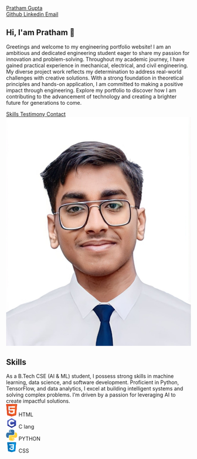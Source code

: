 <!DOCTYPE html>
<html lang="en">
<head>
    <meta charset="UTF-8">
    <meta name="viewport" content="width=device-width, initial-scale=1.0">
    <link rel="preconnect" href="https://fonts.googleapis.com">
    <link rel="preconnect" href="https://fonts.gstatic.com" crossorigin>
    <link href="https://fonts.googleapis.com/css2?family=Poppins:wght@400;600&display=swap" rel="stylesheet">
    <link rel="stylesheet" href="https://cdnjs.cloudflare.com/ajax/libs/font-awesome/6.6.0/css/all.min.css" integrity="sha512-Kc323vGBEqzTmouAECnVceyQqyqdsSiqLQISBL29aUW4U/M7pSPA/gEUZQqv1cwx4OnYxTxve5UMg5GT6L4JJg==" crossorigin="anonymous" referrerpolicy="no-referrer" />
    <link rel="stylesheet" type="text/css" href="">
    </head>
    <title>Pratham Gupta</title>
</head>
<body>
    <!--NAVBAR-->
    <nav>
        <div class="left">
            <a href="/">Pratham Gupta</a>
        </div>
        <div class="right">
            <a href="http://github.com" target="_blank" rel="nopenernoreferrer">
                <i class="fa-brands fa-github"></i>
                <span>Github</span>
            </a>
            <a href="http://linkedin.com" target="_blank" rel="nopenernoreferrer">
                <i class="fa-brands fa-linkedin"></i>
                <span>Linkedin</span>
            </a>
            <a href="mailto:prathamgupta0070@gmail.com">
                <i class="fa-solid fa-envelope"></i>
                <span>Email</span>
            </a>
        </div>
    </nav>
    <main>
        <!--SECTION 1: Hero-->
        <section class="hero-section">
            <div class="text">
                <h2>Hi, I'am Pratham 👋</h2>
                <p>Greetings and welcome to my engineering portfolio website! I am an ambitious and dedicated engineering student eager to share my passion for innovation and problem-solving. Throughout my academic journey, I have gained practical experience in mechanical, electrical, and civil engineering. My diverse project work reflects my determination to address real-world challenges with creative solutions. With a strong foundation in theoretical principles and hands-on application, I am committed to making a positive impact through engineering. Explore my portfolio to discover how I am contributing to the advancement of technology and creating a brighter future for generations to come.</p>
                 <div class="links">
                    <a href="#skills">
                        <i class="fa-solid fa-code"></i>
                        <span>Skills</span>
                    </a>
                    <a href="#testimony">
                        <i class="fa-solid fa-pen"></i>
                        <span>Testimony</span>
                    </a>
                    <a href="#contact">
                        <i class="fa-solid fa-envelope"></i>
                        <span>Contact</span>
                    </a>
                </div>
            </div>
            <div class="headshot">
                <img src="Screenshot_2024-06-03-17-47-37-11_6012fa4d4ddec268fc5c7112cbb265e7.jpg" alt="Pratham Gupta Headshot">
            </div>
        </section>
        <!--SECTION 2: Skills-->
        <section id="skills" class="skills-section">
            <h2>Skills</h2>
            <div class="text">
              As a B.Tech CSE (AI & ML) student, I possess strong skills in machine learning, data science, and software development. Proficient in Python, TensorFlow, and data analytics, I excel at building intelligent systems and solving complex problems. I’m driven by a passion for leveraging AI to create impactful solutions.</div>
              <div class="cells">
                <div class="cell">
                    <img src="pngegg (4).png" alt="html logo">
                    <span>HTML</span>
                </div>
                <div class="cell">
                    <img src="pngegg (6).png" alt="C Lang logo">
                    <span>C lang</span>
                </div>
                <div class="cell">
                    <img src="pngegg (5).png" alt="PYTHON logo">
                    <span>PYTHON</span>
                </div>
                <div class="cell">
                    <img src="pngegg (3).png" alt="CSS logo">
                    <span>CSS</span>
                </div>
              </div>
        </section>
        <!--SECTION 3: Testimony-->
        <section id="testimony"></section>
        <!--SECTION 4: Contact-->
        <section id="contact"></section>
    </main>
</body>
</html>
